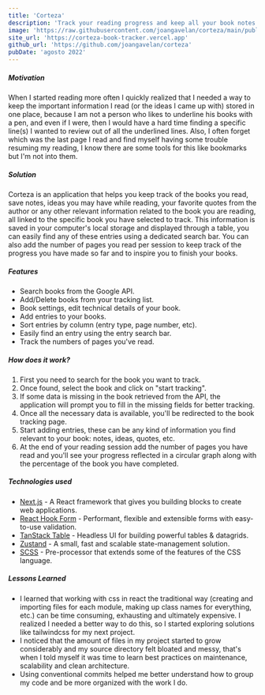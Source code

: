 ```yaml
---
title: 'Corteza'
description: 'Track your reading progress and keep all your book notes organized in one place.'
image: 'https://raw.githubusercontent.com/joangavelan/corteza/main/public/corteza.png'
site_url: 'https://corteza-book-tracker.vercel.app'
github_url: 'https://github.com/joangavelan/corteza'
pubDate: 'agosto 2022'
---
```


##### Motivation

When I started reading more often I quickly realized that I needed a way to keep the important information I read (or the ideas I came up with) stored in one place, because I am not a person who likes to underline his books with a pen, and even if I were, then I would have a hard time finding a specific line(s) I wanted to review out of all the underlined lines. Also, I often forget which was the last page I read and find myself having some trouble resuming my reading, I know there are some tools for this like bookmarks but I'm not into them.

##### Solution

Corteza is an application that helps you keep track of the books you read, save notes, ideas you may have while reading, your favorite quotes from the author or any other relevant information related to the book you are reading, all linked to the specific book you have selected to track. This information is saved in your computer's local storage and displayed through a table, you can easily find any of these entries using a dedicated search bar. You can also add the number of pages you read per session to keep track of the progress you have made so far and to inspire you to finish your books.

##### Features

- Search books from the Google API.
- Add/Delete books from your tracking list.
- Book settings, edit technical details of your book.
- Add entries to your books.
- Sort entries by column (entry type, page number, etc).
- Easily find an entry using the entry search bar.
- Track the numbers of pages you've read.

##### How does it work?

1. First you need to search for the book you want to track.
2. Once found, select the book and click on "start tracking".
3. If some data is missing in the book retrieved from the API, the application will prompt you to fill in the missing fields for better tracking.
4. Once all the necessary data is available, you'll be redirected to the book tracking page.
5. Start adding entries, these can be any kind of information you find relevant to your book: notes, ideas, quotes, etc.
6. At the end of your reading session add the number of pages you have read and you'll see your progress reflected in a circular graph along with the percentage of the book you have completed.

##### Technologies used

- [Next.js](https://nextjs.org) - A React framework that gives you building blocks to create web applications.
- [React Hook Form](https://react-hook-form.com) - Performant, flexible and extensible forms with easy-to-use validation.
- [TanStack Table](https://tanstack.com/table/v8) - Headless UI for building powerful tables & datagrids.
- [Zustand](https://github.com/pmndrs/zustand) - A small, fast and scalable state-management solution.
- [SCSS](https://sass-lang.com/) - Pre-processor that extends some of the features of the CSS language.

##### Lessons Learned

- I learned that working with css in react the traditional way (creating and importing files for each module, making up class names for everything, etc.) can be time consuming, exhausting and ultimately expensive. I realized I needed a better way to do this, so I started exploring solutions like tailwindcss for my next project.
- I noticed that the amount of files in my project started to grow considerably and my source directory felt bloated and messy, that's when I told myself it was time to learn best practices on maintenance, scalability and clean architecture.
- Using conventional commits helped me better understand how to group my code and be more organized with the work I do.
